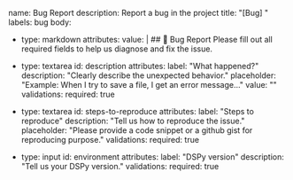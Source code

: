 
name: Bug Report
description: Report a bug in the project
title: "[Bug] "
labels: bug
body:
  - type: markdown
    attributes:
      value: |
        ## 🐛 Bug Report
        Please fill out all required fields to help us diagnose and fix the issue.

  - type: textarea
    id: description
    attributes:
      label: "What happened?"
      description: "Clearly describe the unexpected behavior."
      placeholder: "Example: When I try to save a file, I get an error message..."
      value: ""
    validations:
      required: true

  - type: textarea
    id: steps-to-reproduce
    attributes:
      label: "Steps to reproduce"
      description: "Tell us how to reproduce the issue."
      placeholder: "Please provide a code snippet or a github gist for reproducing purpose."
    validations:
      required: true

  - type: input
    id: environment
    attributes:
      label: "DSPy version"
      description: "Tell us your DSPy version."
    validations:
      required: true

